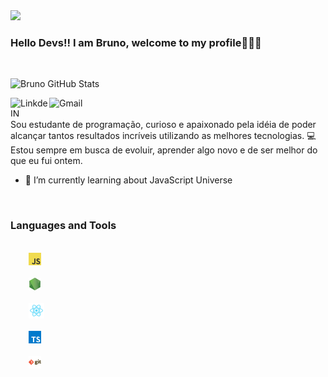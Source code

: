 <img src="https://cdn.lowgif.com/small/be83dd67333eefab-gifs-transparent-background-11-background-check-all.gif" width="80">

### Hello Devs!! I am Bruno, welcome to my profile👋👨‍💻
<br/>

<div align="left" style="display= block">

  ![Bruno GitHub Stats](https://github-readme-stats.vercel.app/api?username=brunoinx&show_icons=true)

  <a target="_blank" href="https://www.linkedin.com/in/bruno-henrique10">
    <img align="left" alt="LinkdeIN" width="62px" height="30px" src="https://cdn.jsdelivr.net/npm/simple-icons@v3/icons/linkedin.svg" />
  </a>

  <a target="_blank" href="brunoh.henriqueh01@gmail.com">
    <img align="left" alt="Gmail" width="56px" height="28px" src="https://cdn.jsdelivr.net/npm/simple-icons@v3/icons/gmail.svg" />
  </a>
</div>

<br/><br/>
Sou estudante de programação, curioso e apaixonado pela idéia de poder alcançar tantos resultados incríveis utilizando as melhores tecnologias. 💻
Estou sempre em busca de evoluir, aprender algo novo e de ser melhor do que eu fui ontem.

- 🌱 I’m currently learning about JavaScript Universe

<br/>

### Languages and Tools

<div align="left" display="inline">
  <code>
    <img height="20" src="https://raw.githubusercontent.com/github/explore/80688e429a7d4ef2fca1e82350fe8e3517d3494d/topics/javascript/javascript.png">
  </code>

  <code>
    <img height="20" src="https://raw.githubusercontent.com/github/explore/80688e429a7d4ef2fca1e82350fe8e3517d3494d/topics/nodejs/nodejs.png">
  </code>

  <code>
    <img height="25" src="https://raw.githubusercontent.com/github/explore/80688e429a7d4ef2fca1e82350fe8e3517d3494d/topics/react/react.png">
  </code>

  <code>
    <img height="20" src="https://raw.githubusercontent.com/github/explore/80688e429a7d4ef2fca1e82350fe8e3517d3494d/topics/typescript/typescript.png">
  </code>

  <code>
    <img height="20" src="https://raw.githubusercontent.com/github/explore/80688e429a7d4ef2fca1e82350fe8e3517d3494d/topics/git/git.png">
  </code>
</div>
